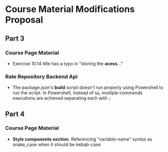 # Course Material Modifications Proposal

## Part 3

### Course Page Material

- Exercise 10.14 title has a typo in "storing the **acess**..."

### Rate Repository Backend Api

- The package.json's **build** script doesn't run properly using Powershell to run the script. In Powershell, instead of `&&`, multiple commands executions are achieved separating each with `;`

## Part 4

### Course Page Material

- **Style components section**. Referencing "variable-name" syntax as snake_case when it should be kebab-case
